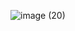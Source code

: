 ![image (20)](https://user-images.githubusercontent.com/49785969/130271113-78b25617-88a2-4361-8acd-abb9b4125cd3.png)

